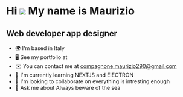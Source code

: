 Hi ![](https://user-images.githubusercontent.com/18350557/176309783-0785949b-9127-417c-8b55-ab5a4333674e.gif) My name is Maurizio
=================================================================================================================================

Web developer app designer
--------------------------

*   🌍  I'm based in Italy
*   🖥️  See my portfolio at[](http://myportfoliomc.netlify.app/)
*   ✉️  You can contact me at [compagnone.maurizio290@gmail.com](mailto:compagnone.maurizio290@gmail.com)
*   🧠  I'm currently learning NEXTJS and ElECTRON
*   👥  I'm looking to collaborate on everything is intresting enough
*   💬  Ask me about Always beware of the sea

